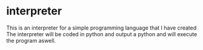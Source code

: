 # interpreter
This is an interpreter for a simple programming language that I have created
The interpreter will be coded in python and output a python and will execute the program aswell.
